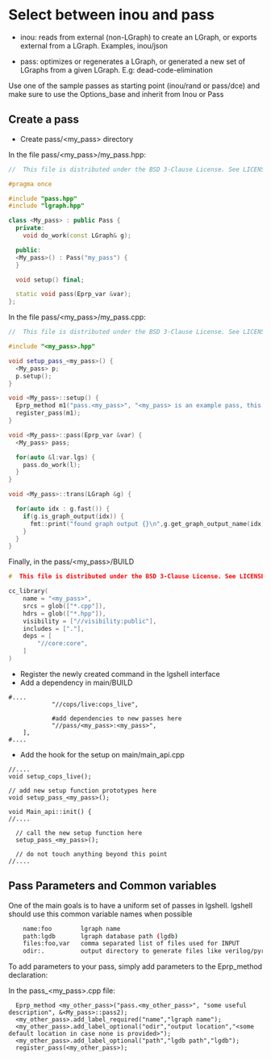 # Select between inou and pass

* inou: reads from external (non-LGraph) to create an LGraph, or exports external from a LGraph.
Examples, inou/json

* pass: optimizes or regenerates a LGraph, or generated a new set of LGraphs from a given LGraph.
E.g: dead-code-elimination

Use one of the sample passes as starting point (inou/rand or pass/dce) and
 make sure to use the Options_base and inherit from Inou or Pass

## Create a pass

* Create pass/<my\_pass> directory

In the file pass/<my\_pass>/my\_pass.hpp:

```cpp
//  This file is distributed under the BSD 3-Clause License. See LICENSE for details.

#pragma once

#include "pass.hpp"
#include "lgraph.hpp"

class <My_pass> : public Pass {
  private:
    void do_work(const LGraph& g);

  public:
  <My_pass>() : Pass("my_pass") {
  }

  void setup() final;

  static void pass(Eprp_var &var);
};

```

In the file pass/<my\_pass>/my\_pass.cpp:

```cpp
//  This file is distributed under the BSD 3-Clause License. See LICENSE for details.

#include "<my_pass>.hpp"

void setup_pass_<my_pass>() {
  <My_pass> p;
  p.setup();
}

void <My_pass>::setup() {
  Eprp_method m1("pass.<my_pass>", "<my_pass> is an example pass, this is an example help text", &<My_pass>::pass);
  register_pass(m1);
}

void <My_pass>::pass(Eprp_var &var) {
  <My_pass> pass;

  for(auto &l:var.lgs) {
    pass.do_work(l);
  }
}

void <My_pass>::trans(LGraph &g) {

  for(auto idx : g.fast()) {
    if(g.is_graph_output(idx)) {
      fmt::print("found graph output {}\n",g.get_graph_output_name(idx));
    }
  }
}
```

Finally, in the pass/<my\_pass>/BUILD

```cpp
#  This file is distributed under the BSD 3-Clause License. See LICENSE for details.

cc_library(
    name = "<my_pass>",
    srcs = glob(["*.cpp"]),
    hdrs = glob(["*.hpp"]),
    visibility = ["//visibility:public"],
    includes = ["."],
    deps = [
        "//core:core",
    ]
)
```

* Register the newly created command in the lgshell interface
* Add a dependency in main/BUILD

```
#....
            "//cops/live:cops_live",

            #add dependencies to new passes here
            "//pass/<my_pass>:<my_pass>",
    ],
#....

```

  * Add the hook for the setup on main/main\_api.cpp

```
//....
void setup_cops_live();

// add new setup function prototypes here
void setup_pass_<my_pass>();

void Main_api::init() {
//....

  // call the new setup function here
  setup_pass_<my_pass>();

  // do not touch anything beyond this point
//....
```

## Pass Parameters and Common variables

 One of the main goals is to have a uniform set of passes in lgshell. lgshell should use this common
variable names when possible

```bash
    name:foo        lgraph name
    path:lgdb       lgraph database path (lgdb)
    files:foo,var   comma separated list of files used for INPUT
    odir:.          output directory to generate files like verilog/pyrope...
```

To add parameters to your pass, simply add parameters to the Eprp\_method declaration:

In the pass\_<my_pass>.cpp file:

```
  Eprp_method <my_other_pass>("pass.<my_other_pass>", "some useful description", &<My_pass>::pass2);
  <my_other_pass>.add_label_required("name","lgraph name");
  <my_other_pass>.add_label_optional("odir","output location","<some default location in case none is provided>");
  <my_other_pass>.add_label_optional("path","lgdb path","lgdb");
  register_pass(<my_other_pass>);
```

